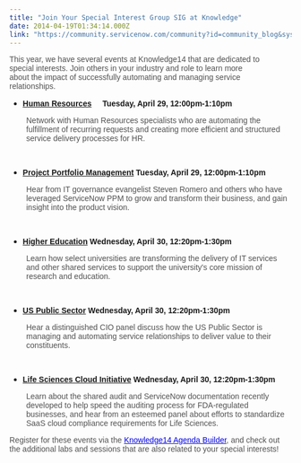 ```yaml
---
title: "Join Your Special Interest Group SIG at Knowledge"
date: 2014-04-19T01:34:14.000Z
link: "https://community.servicenow.com/community?id=community_blog&sys_id=de1d22e5dbd0dbc01dcaf3231f9619d5"
---
```

<p style="margin-right: 40.0pt; margin-bottom: 10.0pt;"><span style="font-family: Arial; color: #515151;">This year, we have several events at Knowledge14 that are dedicated to special interests. Join others in your industry and role to learn more about the impact of successfully automating and managing service relationships.</span></p><ul style="list-style-type: disc;"><li><span style="; color: #0000e9; font-family: Arial;"><strong><a title="fo.servicenow.com/K14HRCaseMgmt" href="http://info.servicenow.com/K14HRCaseMgmt">Human Resources</a>     </strong></span><span style="font-family: Arial;"><strong>Tuesday, April 29, 12:00pm-1:10pm</strong></span><span style="font-family: Arial; color: #515151;">&#8232;</span></li></ul><p style="padding-left: 30px;"><span style="font-family: Arial; color: #515151;">Network with Human Resources specialists who are automating the fulfillment of recurring requests and creating more efficient and structured service delivery processes for HR.&#8232;</span></p><p><span style="font-family: Arial; color: #515151;"><br/></span></p><ul style="list-style-type: disc;"><li><span style="; color: #0000e9; font-family: Arial;"><strong><a title="fo.servicenow.com/K14PPM" href="http://info.servicenow.com/K14PPM">Project Portfolio Management</a> </strong></span><span style="font-family: Arial;"><strong>Tuesday, April 29, 12:00pm-1:10pm</strong></span><span style="font-family: Arial; color: #515151;">&#8232;</span></li></ul><p style="padding-left: 30px;"><span style="font-family: Arial; color: #515151;">Hear from IT governance evangelist Steven Romero and others who have leveraged ServiceNow PPM to grow and transform their business, and gain insight into the product vision.</span></p><p><span style="font-family: Arial; color: #515151;"><br/></span></p><ul style="list-style-type: disc;"><li><span style="; color: #0000e9; font-family: Arial;"><strong><a title="fo.servicenow.com/K14HigherEd" href="http://info.servicenow.com/K14HigherEd">Higher Education</a> </strong></span><span style="font-family: Arial;"><strong>Wednesday, April 30, 12:20pm-1:30pm</strong></span><span style="font-family: Arial; color: #515151;">&#8232;</span></li></ul><p style="padding-left: 30px;"><span style="font-family: Arial; color: #515151;">Learn how select universities are transforming the delivery of IT services and other shared services to support the university's core mission of research and education.&#8232;</span></p><p><span style="font-family: Arial; color: #515151;"><br/></span></p><ul style="list-style-type: disc;"><li><span style="; color: #0000e9; font-family: Arial;"><strong><a title="fo.servicenow.com/K14PublicSIG" href="http://info.servicenow.com/K14PublicSIG">US Public Sector</a> </strong></span><span style="font-family: Arial;"><strong>Wednesday, April 30, 12:20pm-1:30pm</strong></span><span style="font-family: Arial; color: #515151;">&#8232;</span></li></ul><p style="padding-left: 30px;"><span style="font-family: Arial; color: #515151;">Hear a distinguished CIO panel discuss how the US Public Sector is managing and automating service relationships to deliver value to their constituents.&#8232;</span></p><p><span style="font-family: Arial; color: #515151;"><br/></span></p><ul style="list-style-type: disc;"><li><span style="; color: #0000e9; font-family: Arial;"><strong><a title="fo.servicenow.com/K14LifeSciences" href="http://info.servicenow.com/K14LifeSciences">Life Sciences Cloud Initiative</a> </strong></span><span style="font-family: Arial;"><strong>Wednesday, April 30, 12:20pm-1:30pm</strong></span><span style="font-family: Arial; color: #515151;">&#8232;</span></li></ul><p style="padding-left: 30px;"><span style="font-family: Arial; color: #515151;">Learn about the shared audit and ServiceNow documentation recently developed to help speed the auditing process for FDA-regulated businesses, and hear from an esteemed panel about efforts to standardize SaaS cloud compliance requirements for Life Sciences.</span></p><p></p><p><span style="font-family: Arial; color: #515151;">Register for these events via the <a href="https://knowledge.servicenow.com/KN14/AgendaBuilder/Apr10Interests"><span style="color: #0000e9;">Knowledge14 Agenda Builder</span></a>, and check out the additional labs and sessions that are also related to your special interests!</span></p>